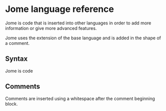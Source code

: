# Jome language reference

Jome is code that is inserted into other languages in order to add more information or give more advanced features.

Jome uses the extension of the base language and is added in the shape of a comment.

## Syntax

Jome is code 

## Comments

Comments are inserted using a whitespace after the comment beginning block.